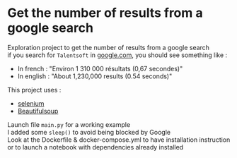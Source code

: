 # Get the number of results from a google search

Exploration project to get the number of results from a google search <br />
if you search for `Talentsoft` in [google.com](https://www.google.com/search?q=Talentsoft), 
you should see something like :  
- In french : "Environ 1 310 000 résultats (0,67 secondes)"  
- In english : "About 1,230,000 results (0.54 seconds)"  

This project uses :  
- [selenium](https://github.com/SeleniumHQ/selenium/tree/trunk/py/selenium)  
- [Beautifulsoup](https://pypi.org/project/beautifulsoup4/)  

Launch file `main.py` for a working example <br />
I added some `sleep()` to avoid being blocked by Google <br />
Look at the Dockerfile & docker-compose.yml to have installation instruction or 
to launch a notebook with dependencies already installed
